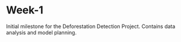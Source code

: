 # Week-1
Initial milestone for the Deforestation Detection Project. Contains data analysis and model planning.
